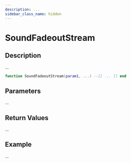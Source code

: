 ```yaml
---
description: ...
sidebar_class_name: hidden
---
```


# SoundFadeoutStream

## Description

...

```lua
function SoundFadeoutStream(param1, ...) --[[ ... ]] end
```

## Parameters

...

## Return Values

...

## Example

...


